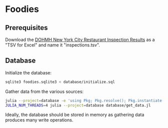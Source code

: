 # Foodies

## Prerequisites

Download the [DOHMH New York City Restaurant Inspection Results][1] as a "TSV
for Excel" and name it "inspections.tsv".

[1]: https://data.cityofnewyork.us/Health/DOHMH-New-York-City-Restaurant-Inspection-Results/43nn-pn8j

## Database

Initialize the database:

```sh
sqlite3 foodies.sqlite3 < database/initialize.sql
```

Gather data from the various sources:

```sh
julia --project=database -e 'using Pkg; Pkg.resolve(); Pkg.instantiate()'
JULIA_NUM_THREADS=4 julia --project=database database/get_data.jl
```

Ideally, the database should be stored in memory as gathering data produces many write operations.
